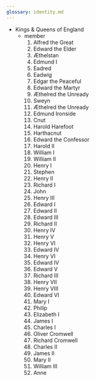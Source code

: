 ```yaml
---
glossary: identity.md
---
```


- Kings & Queens of England
  - member
    1. Alfred the Great
    2. Edward the Elder
    3. Æthelstan
    4. Edmund I
    5. Eadred
    6. Eadwig
    7. Edgar the Peaceful
    8. Edward the Martyr
    9. Æthelred the Unready
    10. Sweyn
    11. Æthelred the Unready
    12. Edmund Ironside
    13. Cnut
    14. Harold Harefoot
    15. Harthacnut
    16. Edward the Confessor
    17. Harold II
    18. William I
    19. William II
    20. Henry I
    21. Stephen
    22. Henry II
    23. Richard I
    24. John
    25. Henry III
    26. Edward I
    27. Edward II
    28. Edward III
    29. Richard II
    30. Henry IV
    31. Henry V
    32. Henry VI
    33. Edward IV
    34. Henry VI
    35. Edward IV
    36. Edward V
    37. Richard III
    38. Henry VII
    39. Henry VIII
    40. Edward VI
    41. Mary I
    42. Philip
    43. Elizabeth I
    44. James I
    45. Charles I
    46. Oliver Cromwell
    47. Richard Cromwell
    48. Charles II
    49. James II
    50. Mary II
    51. William III
    52. Anne